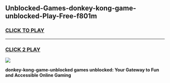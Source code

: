 
## Unblocked-Games-donkey-kong-game-unblocked-Play-Free-f801m
<h3>
<a href="https://premium76.site?title=donkey-kong-game-unblocked&ref=18A">CLICK TO PLAY</a></h3>
<hr>

<h3>
<a href="https://premium76.site?title=donkey-kong-game-unblocked&ref=18A">CLICK 2 PLAY</a>
  
</h3>

<a href="https://premium76.site?title=donkey-kong-game-unblocked&ref=18A"><img src="https://clearcache.store/games.png"></a>


**donkey-kong-game-unblocked games unblocked: Your Gateway to Fun and Accessible Online Gaming**
